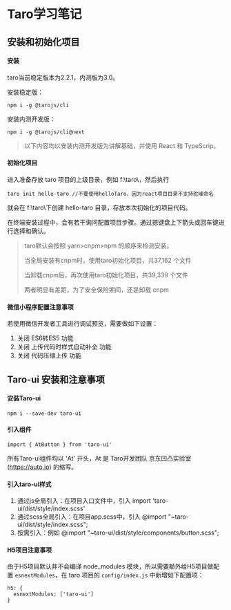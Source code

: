 # Taro学习笔记

## 安装和初始化项目

#### 安装

taro当前稳定版本为2.2.1，内测版为3.0。

安装稳定版：

````
npm i -g @tarojs/cli
````

安装内测开发版：

````
npm i -g @tarojs/cli@next
````

> 以下内容均以安装内测开发版为讲解基础，并使用 React 和 TypeScrip。

#### 初始化项目

进入准备存放 taro 项目的上级目录，例如 f:\taro\，然后执行

````
taro init hello-taro //不要使用helloTaro，因为react项目目录不支持驼峰命名
````

就会在 f:\taro\下创建 hello-taro 目录，存放本次初始化的项目代码。

在终端安装过程中，会有若干询问配置项目步骤。通过摁键盘上下箭头或回车键进行选择和确认。

> taro默认会按照 yarn>cnpm>npm 的顺序来检测安装。
>
> 当全局安装有cnpm时，使用taro初始化项目，共37,162 个文件
>
> 当卸载cnpm后，再次使用taro初始化项目，共39,339 个文件
>
> 两者明显有差距，为了安全保险期间，还是卸载 cnpm

#### 微信小程序配置注意事项

若使用微信开发者工具进行调试预览，需要做如下设置：

1. 关闭 ES6转ES5 功能
2. 关闭 上传代码时样式自动补全 功能
3. 关闭 代码压缩上传 功能

## Taro-ui 安装和注意事项

#### 安装Taro-ui
````
npm i --save-dev taro-ui
````

#### 引入组件
````
import { AtButton } from 'taro-ui'
````
所有Taro-ui组件均以 'At' 开头，At 是 Taro开发团队 京东凹凸实验室(https://auto.io) 的缩写。

#### 引入taro-ui样式
1. 通过js全局引入：在项目入口文件中，引入 import 'taro-ui/dist/style/index.scss'
2. 通过scss全局引入：在项目app.scss中，引入 @import "~taro-ui/dist/style/index.scss";
3. 按需引入：例如 @import "~taro-ui/dist/style/components/button.scss";

#### H5项目注意事项

由于H5项目默认并不会编译 node_modules 模块，所以需要额外给H5项目做配置 `esnextModules`，在 taro 项目的 `config/index.js` 中新增如下配置项：  

````
h5: {
  esnextModules: ['taro-ui']
}
````

